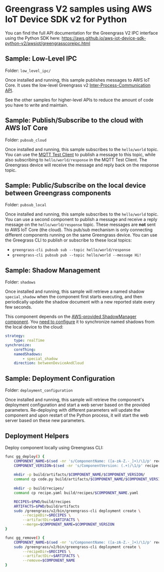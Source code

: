 # Greengrass V2 samples using AWS IoT Device SDK v2 for Python

You can find the full API documentation for the Greengrass V2 IPC interface using the Python SDK here: https://aws.github.io/aws-iot-device-sdk-python-v2/awsiot/greengrasscoreipc.html

## Sample: Low-Level IPC

Folder: `low_level_ipc/`

Once installed and running, this sample publishes messages to AWS IoT Core. It uses the low-level Greengrass v2 [Inter-Process-Communication API](https://docs.aws.amazon.com/greengrass/v2/developerguide/interprocess-communication.html).

See the other samples for higher-level APIs to reduce the amount of code you have to write and maintain.

## Sample: Publish/Subscribe to the cloud with AWS IoT Core

Folder: `pubsub_cloud`

Once installed and running, this sample subscribes to the `hello/world` topic. You can use the [MQTT Test Client](https://console.aws.amazon.com/iot/home#/test) to publish a message to this topic, while also subscribing to `hello/world/response` in the MQTT Test Client. The Greengrass device will receive the message and reply back on the response topic.

## Sample: Public/Subscribe on the local device between Greengrass components

Folder: `pubsub_local`

Once installed and running, this sample subscribes to the `hello/world` topic. You can use a second component to publish a message and receive a reply message on the `hello/world/response` topic. These messages are **not** sent to AWS IoT Core (the cloud). This pub/sub mechanism is only connecting different components running on the same Greengrass device. You can use the Greegrass CLI to publish or subscribe to these local topics:

* `greengrass-cli pubsub sub --topic hello/world/response`
* `greengrass-cli pubsub pub --topic hello/world --message Hi!`

## Sample: Shadow Management

Folder: `shadows`

Once installed and running, this sample will retrieve a named shadow `special_shadow` when the component first starts executing, and then periodically update the shadow document with a new reported state every few seconds.

This component depends on the [AWS-provided ShadowManager component](https://docs.aws.amazon.com/greengrass/v2/developerguide/shadow-manager-component.html#shadow-manager-component-configuration). You [need to configure](https://docs.aws.amazon.com/greengrass/v2/developerguide/shadow-manager-component.html#shadow-manager-component-configuration) it to synchronize named shadows from the local device to the cloud:

```yaml
strategy:
    type: realTime
synchronize:
    coreThing:
    namedShadows:
        - special_shadow
    direction: betweenDeviceAndCloud
```

## Sample: Deployment Configuration

Folder: `deployment_configuration`

Once installed and running, this sample will retrieve the component's deployment configuration and start a web server based on the provided parameters. Re-deploying with different parameters will update the component and upon restart of the Python process, it will start the web server based on these new parameters.

## Deployment Helpers

Deploy component locally using Greengrass CLI:

```bash
func gg_deploy() {
    COMPONENT_NAME=$(sed -nr 's/ComponentName: ([a-zA-Z.-_]+)/\1/p' recipe.yaml)
    COMPONENT_VERSION=$(sed -nr 's/ComponentVersion: (.+)/\1/p' recipe.yaml | tr -d '"' | tr -d "'")
    
    mkdir -p build/artifacts/$COMPONENT_NAME/$COMPONENT_VERSION/
    command cp code.py build/artifacts/$COMPONENT_NAME/$COMPONENT_VERSION/
    
    mkdir -p build/recipes/
    command cp recipe.yaml build/recipes/$COMPONENT_NAME.yaml

    RECIPES=$PWD/build/recipes
    ARTIFACTS=$PWD/build/artifacts
    sudo /greengrass/v2/bin/greengrass-cli deployment create \
        --recipeDir=$RECIPES \
        --artifactDir=$ARTIFACTS \
        --merge=$COMPONENT_NAME=$COMPONENT_VERSION
}

func gg_remove() {
    COMPONENT_NAME=$(sed -nr 's/ComponentName: ([a-zA-Z.-_]+)/\1/p' recipe.yaml)
    sudo /greengrass/v2/bin/greengrass-cli deployment create \
        --recipeDir=$RECIPES \
        --artifactDir=$ARTIFACTS \
        --remove=$COMPONENT_NAME
}
```
